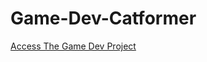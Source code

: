 # Game-Dev-Catformer

[Access The Game Dev Project](https://github.com/orgs/speedacm/projects/1/views/1)
